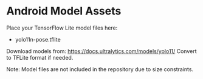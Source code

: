 # Android Model Assets

Place your TensorFlow Lite model files here:

- yolo11n-pose.tflite

Download models from: https://docs.ultralytics.com/models/yolo11/
Convert to TFLite format if needed.

Note: Model files are not included in the repository due to size constraints.
